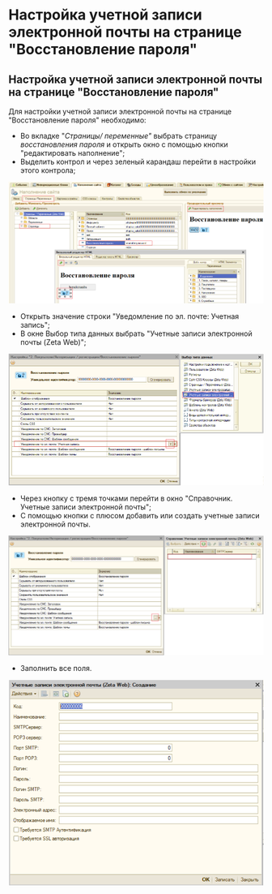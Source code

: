 # Настройка учетной записи электронной почты на странице "Восстановление пароля"

## Настройка учетной записи электронной почты на странице "Восстановление пароля"

Для настройки учетной записи электронной почты на странице "Восстановление пароля" необходимо: 

* Во вкладке "_Страницы/ переменные"_ выбрать страницу _восстановления пароля_ и открыть окно с помощью  кнопки "редактировать наполнение"; 
* Выделить  контрол и через зеленый карандаш перейти в настройки этого контрола;



![](../.gitbook/assets/image%20%2897%29.png)

* Открыть значение строки "Уведомление по эл. почте: Учетная запись";
* В окне Выбор типа данных выбрать "Учетные записи электронной почты \(Zeta Web\)";

![](../.gitbook/assets/image%20%28279%29.png)

* Через кнопку с тремя точками перейти в окно "Справочник. Учетные записи электронной почты";
* С помощью кнопки с плюсом добавить или создать учетные записи электронной почты.  

![](../.gitbook/assets/image%20%28350%29.png)

* Заполнить все поля.

![](../.gitbook/assets/image%20%2878%29.png)



